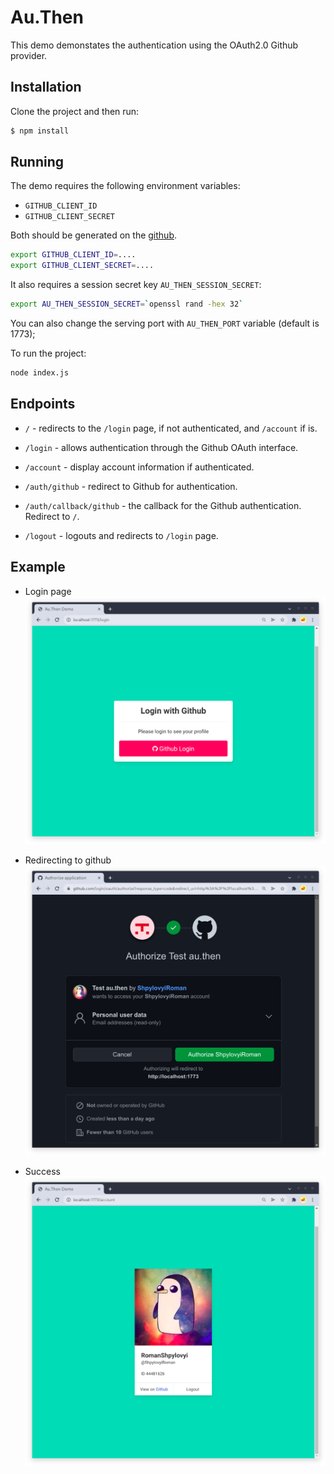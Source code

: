 # Au.Then

This demo demonstates the authentication using the OAuth2.0 Github provider.

## Installation

Clone the project and then run:
```bash
$ npm install
```

## Running

The demo requires the following environment variables:

- `GITHUB_CLIENT_ID`
- `GITHUB_CLIENT_SECRET`

Both should be generated on the [github](https://github.com/settings/applications/new).

```bash
export GITHUB_CLIENT_ID=....
export GITHUB_CLIENT_SECRET=....
```

It also requires a session secret key `AU_THEN_SESSION_SECRET`:

```bash
export AU_THEN_SESSION_SECRET=`openssl rand -hex 32`
``` 

You can also change the serving port with `AU_THEN_PORT` variable (default is 1773);

To run the project:
```bash
node index.js
```

## Endpoints

- `/` - redirects to the `/login` page, if not authenticated, and `/account` if is.

- `/login` - allows authentication through the Github OAuth interface.

- `/account` - display account information if authenticated.

- `/auth/github` - redirect to Github for authentication.

- `/auth/callback/github` - the callback for the Github authentication. Redirect to `/`.

- `/logout` - logouts and redirects to `/login` page.

## Example

- Login page
  ![](images/login.png)

- Redirecting to github
  ![](images/github.png)

- Success
  ![](images/success.png)

